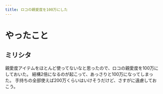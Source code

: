 ```yaml
---
title: ロコの親愛度を100万にした
---
```


# やったこと

## ミリシタ

親愛度アイテムをほとんど使ってないなと思ったので、ロコの親愛度を100万にしておいた。
結構2倍になるのが起こって、あっさりと100万になってしまった。
手持ちの全部使えば200万くらいはいけそうだけど、さすがに遠慮しておこう。
